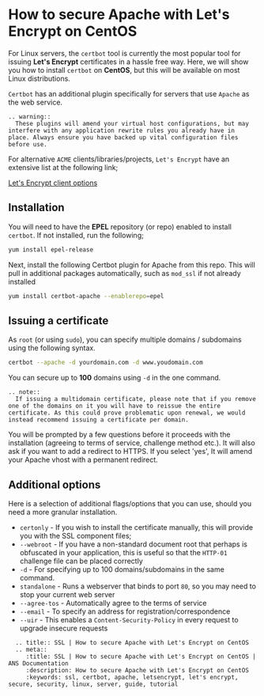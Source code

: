 # How to secure Apache with Let's Encrypt on CentOS

For Linux servers, the `certbot` tool is currently the most popular tool for issuing **Let's Encrypt** certificates in a hassle free way. Here, we will show you how to install `certbot` on **CentOS**, but this will be available on most Linux distributions.

`Certbot` has an additional plugin specifically for servers that use `Apache` as the web service.

```eval_rst
.. warning::
  These plugins will amend your virtual host configurations, but may interfere with any application rewrite rules you already have in place. Always ensure you have backed up vital configuration files before use.

```

For alternative `ACME` clients/libraries/projects, `Let's Encrypt` have an extensive list at the following link;

[Let's Encrypt client options](https://letsencrypt.org/docs/client-options/)

## Installation

You will need to have the **EPEL** repository (or repo) enabled to install `certbot`. If not installed, run the following;

```bash
yum install epel-release
```

Next, install the following Certbot plugin for Apache from this repo. This will pull in additional packages automatically, such as `mod_ssl` if not already installed

```bash
yum install certbot-apache --enablerepo=epel
```

## Issuing a certificate

As `root` (or using `sudo`), you can specify multiple domains / subdomains using the following syntax.

```bash
certbot --apache -d yourdomain.com -d www.youdomain.com
```

You can secure up to **100** domains using `-d` in the one command.

```eval_rst
.. note::
  If issuing a multidomain certificate, please note that if you remove one of the domains on it you will have to reissue the entire certificate. As this could prove problematic upon renewal, we would instead recommend issuing a certificate per domain.
```

You will be prompted by a few questions before it proceeds with the installation (agreeing to terms of service, challenge method etc.). It will also ask if you want to add a redirect to HTTPS. If you select 'yes', It will amend your Apache vhost with a permanent redirect.

##  Additional options

Here is a selection of additional flags/options that you can use, should you need a more granular installation.

* `certonly` - If you wish to install the certificate manually, this will provide you with the SSL component files;
* `--webroot` - If you have a non-standard document root that perhaps is obfuscated in your application, this is useful so that the `HTTP-01` challenge file can be placed correctly
* `-d` - For specifying up to 100 domains/subdomains in the same command.
* `standalone` - Runs a webserver that binds to port `80`, so you may need to stop your current web server
* `--agree-tos` - Automatically agree to the terms of service
* `--email` - To specify an address for registration/correspondence
* `--uir` - This enables a `Content-Security-Policy` in every request to upgrade insecure requests

```eval_rst
  .. title:: SSL | How to secure Apache with Let's Encrypt on CentOS
  .. meta::
     :title: SSL | How to secure Apache with Let's Encrypt on CentOS | ANS Documentation
     :description: How to secure Apache with Let's Encrypt on CentOS
     :keywords: ssl, certbot, apache, letsencrypt, let's encrypt, secure, security, linux, server, guide, tutorial
```
